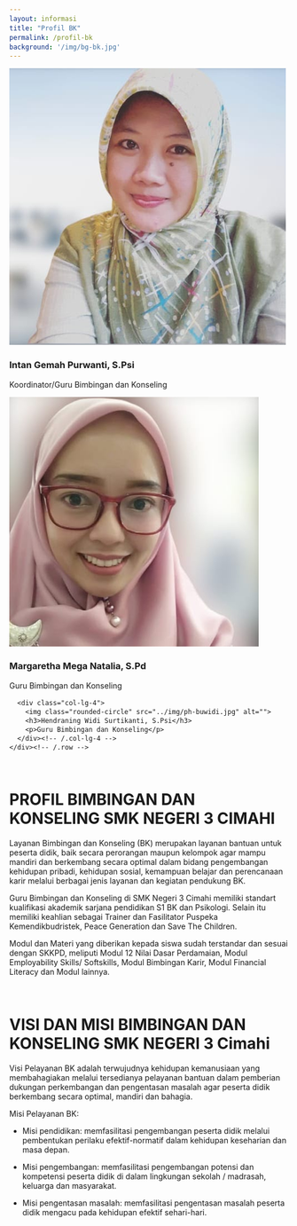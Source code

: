 ```yaml
---
layout: informasi
title: "Profil BK"
permalink: /profil-bk
background: '/img/bg-bk.jpg'
---
```

<div class="container profile">
    <!-- Three columns of text below the carousel -->
    <div class="row">
      <div class="col-lg-4">
        <img class="rounded-circle" src="../img/ph-buintan.jpg" alt="">
        <h3>Intan Gemah Purwanti, S.Psi</h3>
        <p>Koordinator/Guru Bimbingan dan Konseling</p>
      </div><!-- /.col-lg-4 -->
      <div class="col-lg-4">
        <img class="rounded-circle" src="../img/ph-bumega.jpg" alt="">
        <h3>Margaretha Mega Natalia, S.Pd</h3>
        <p>Guru Bimbingan dan Konseling</p>
      </div><!-- /.col-lg-4 -->
      
      <div class="col-lg-4">
        <img class="rounded-circle" src="../img/ph-buwidi.jpg" alt="">
        <h3>Hendraning Widi Surtikanti, S.Psi</h3>
        <p>Guru Bimbingan dan Konseling</p>
      </div><!-- /.col-lg-4 -->
    </div><!-- /.row -->

  </div>
  
  <br>
  
# PROFIL BIMBINGAN DAN KONSELING SMK NEGERI 3 CIMAHI


Layanan Bimbingan dan Konseling (BK) merupakan layanan bantuan untuk peserta didik, baik secara perorangan maupun kelompok agar mampu mandiri dan berkembang secara optimal dalam bidang pengembangan kehidupan pribadi, kehidupan sosial, kemampuan belajar dan perencanaan karir melalui berbagai jenis layanan dan kegiatan pendukung BK.


Guru Bimbingan dan Konseling di SMK Negeri 3 Cimahi memiliki standart kualifikasi akademik sarjana pendidikan S1 BK dan Psikologi. Selain itu memiliki keahlian sebagai Trainer dan Fasilitator Puspeka Kemendikbudristek, Peace Generation dan Save The Children.


Modul dan Materi yang diberikan kepada siswa sudah terstandar dan sesuai dengan SKKPD, meliputi Modul 12 Nilai Dasar Perdamaian, Modul Employability Skills/ Softskills, Modul Bimbingan Karir, Modul Financial Literacy dan Modul lainnya.

<br>

# VISI DAN MISI BIMBINGAN DAN KONSELING SMK NEGERI 3 Cimahi


Visi Pelayanan BK adalah terwujudnya kehidupan kemanusiaan yang membahagiakan melalui tersedianya pelayanan bantuan dalam pemberian dukungan perkembangan dan pengentasan masalah agar peserta didik berkembang secara optimal, mandiri dan bahagia.


Misi Pelayanan BK:

- Misi pendidikan: memfasilitasi pengembangan peserta didik melalui pembentukan perilaku efektif-normatif dalam kehidupan keseharian dan masa depan.

- Misi pengembangan: memfasilitasi pengembangan potensi dan kompetensi peserta didik di dalam lingkungan sekolah / madrasah, keluarga dan masyarakat.

- Misi pengentasan masalah: memfasilitasi pengentasan masalah peserta didik mengacu pada kehidupan efektif sehari-hari.



